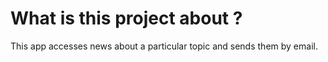 # What is this project about ?
This app accesses news about a particular topic and sends them by email.